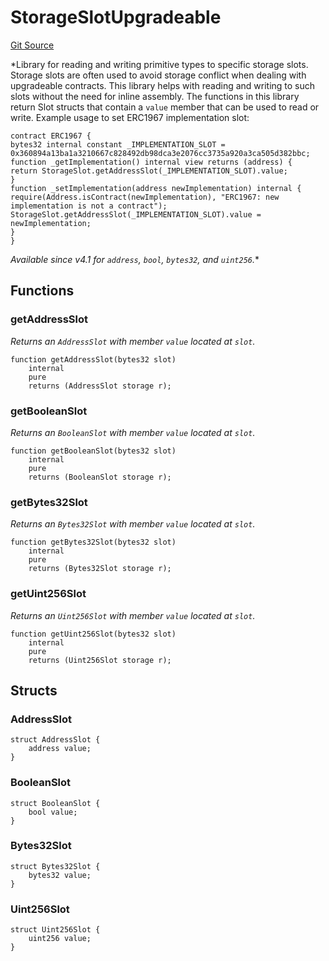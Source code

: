# StorageSlotUpgradeable
[Git Source](https://github.com/ContractLabs/foundry-bountykinds-contract/blob/67e6855d3beabdf242cc0b51d9e53b087a5235b9/src/oz-custom/oz-upgradeable/utils/StorageSlotUpgradeable.sol)

*Library for reading and writing primitive types to specific storage
slots.
Storage slots are often used to avoid storage conflict when dealing with
upgradeable contracts.
This library helps with reading and writing to such slots without the need
for inline assembly.
The functions in this library return Slot structs that contain a `value`
member that can be used to read or write.
Example usage to set ERC1967 implementation slot:
```
contract ERC1967 {
bytes32 internal constant _IMPLEMENTATION_SLOT =
0x360894a13ba1a3210667c828492db98dca3e2076cc3735a920a3ca505d382bbc;
function _getImplementation() internal view returns (address) {
return StorageSlot.getAddressSlot(_IMPLEMENTATION_SLOT).value;
}
function _setImplementation(address newImplementation) internal {
require(Address.isContract(newImplementation), "ERC1967: new
implementation is not a contract");
StorageSlot.getAddressSlot(_IMPLEMENTATION_SLOT).value =
newImplementation;
}
}
```
_Available since v4.1 for `address`, `bool`, `bytes32`, and `uint256`._*


## Functions
### getAddressSlot

*Returns an `AddressSlot` with member `value` located at `slot`.*


```solidity
function getAddressSlot(bytes32 slot)
    internal
    pure
    returns (AddressSlot storage r);
```

### getBooleanSlot

*Returns an `BooleanSlot` with member `value` located at `slot`.*


```solidity
function getBooleanSlot(bytes32 slot)
    internal
    pure
    returns (BooleanSlot storage r);
```

### getBytes32Slot

*Returns an `Bytes32Slot` with member `value` located at `slot`.*


```solidity
function getBytes32Slot(bytes32 slot)
    internal
    pure
    returns (Bytes32Slot storage r);
```

### getUint256Slot

*Returns an `Uint256Slot` with member `value` located at `slot`.*


```solidity
function getUint256Slot(bytes32 slot)
    internal
    pure
    returns (Uint256Slot storage r);
```

## Structs
### AddressSlot

```solidity
struct AddressSlot {
    address value;
}
```

### BooleanSlot

```solidity
struct BooleanSlot {
    bool value;
}
```

### Bytes32Slot

```solidity
struct Bytes32Slot {
    bytes32 value;
}
```

### Uint256Slot

```solidity
struct Uint256Slot {
    uint256 value;
}
```

